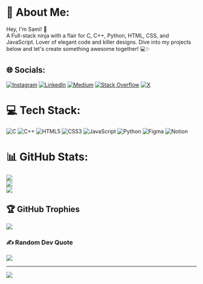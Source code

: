 # 💫 About Me:
Hey, I'm Sami! 👋 <br>A Full-stack ninja with a flair for C, C++, Python, HTML, CSS, and JavaScript. Lover of elegant code and killer designs. Dive into my projects below and let's create something awesome together! 💻✨


## 🌐 Socials:
[![Instagram](https://img.shields.io/badge/Instagram-%23E4405F.svg?logo=Instagram&logoColor=white)](https://instagram.com/samishaikh7277) [![LinkedIn](https://img.shields.io/badge/LinkedIn-%230077B5.svg?logo=linkedin&logoColor=white)](https://linkedin.com/in/mohammad-sami-shaikh-58670621a) [![Medium](https://img.shields.io/badge/Medium-12100E?logo=medium&logoColor=white)](https://medium.com/@@samishaikh7277) [![Stack Overflow](https://img.shields.io/badge/-Stackoverflow-FE7A16?logo=stack-overflow&logoColor=white)](https://stackoverflow.com/users/user:21599499) [![X](https://img.shields.io/badge/X-black.svg?logo=X&logoColor=white)](https://x.com/@samishaikh7277) 

# 💻 Tech Stack:
![C](https://img.shields.io/badge/c-%2300599C.svg?style=for-the-badge&logo=c&logoColor=white) ![C++](https://img.shields.io/badge/c++-%2300599C.svg?style=for-the-badge&logo=c%2B%2B&logoColor=white) ![HTML5](https://img.shields.io/badge/html5-%23E34F26.svg?style=for-the-badge&logo=html5&logoColor=white) ![CSS3](https://img.shields.io/badge/css3-%231572B6.svg?style=for-the-badge&logo=css3&logoColor=white) ![JavaScript](https://img.shields.io/badge/javascript-%23323330.svg?style=for-the-badge&logo=javascript&logoColor=%23F7DF1E) ![Python](https://img.shields.io/badge/python-3670A0?style=for-the-badge&logo=python&logoColor=ffdd54) ![Figma](https://img.shields.io/badge/figma-%23F24E1E.svg?style=for-the-badge&logo=figma&logoColor=white) ![Notion](https://img.shields.io/badge/Notion-%23000000.svg?style=for-the-badge&logo=notion&logoColor=white)
# 📊 GitHub Stats:
![](https://github-readme-stats.vercel.app/api?username=mohammad1sami&theme=dark&hide_border=false&include_all_commits=false&count_private=false)<br/>
![](https://github-readme-streak-stats.herokuapp.com/?user=mohammad1sami&theme=dark&hide_border=false)<br/>
![](https://github-readme-stats.vercel.app/api/top-langs/?username=mohammad1sami&theme=dark&hide_border=false&include_all_commits=false&count_private=false&layout=compact)

## 🏆 GitHub Trophies
![](https://github-profile-trophy.vercel.app/?username=mohammad1sami&theme=radical&no-frame=false&no-bg=true&margin-w=4)

### ✍️ Random Dev Quote
![](https://quotes-github-readme.vercel.app/api?type=horizontal&theme=radical)

---
[![](https://visitcount.itsvg.in/api?id=mohammad1sami&icon=0&color=0)](https://visitcount.itsvg.in)

<!-- Proudly created with GPRM ( https://gprm.itsvg.in ) -->
